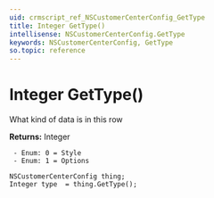 ```yaml
---
uid: crmscript_ref_NSCustomerCenterConfig_GetType
title: Integer GetType()
intellisense: NSCustomerCenterConfig.GetType
keywords: NSCustomerCenterConfig, GetType
so.topic: reference
---
```


# Integer GetType()

What kind of data is in this row

**Returns:** Integer

     - Enum: 0 = Style 
     - Enum: 1 = Options 

```crmscript
NSCustomerCenterConfig thing;
Integer type  = thing.GetType();
```

